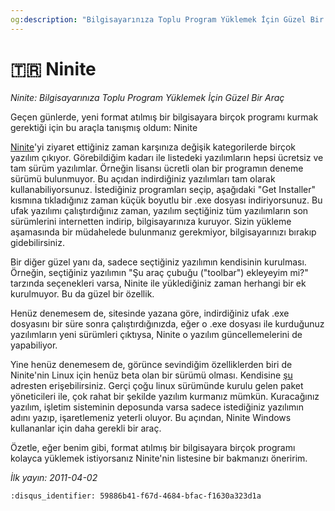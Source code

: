```yaml
---
og:description: "Bilgisayarınıza Toplu Program Yüklemek İçin Güzel Bir Araç"
---
```


# 🇹🇷 Ninite

*Ninite: Bilgisayarınıza Toplu Program Yüklemek İçin Güzel Bir Araç*

Geçen günlerde, yeni format atılmış bir bilgisayara birçok programı kurmak
gerektiği için bu araçla tanışmış oldum: Ninite

[Ninite](http://www.ninite.com/)'yi ziyaret ettiğiniz zaman karşınıza değişik
kategorilerde birçok yazılım çıkıyor. Görebildiğim kadarı ile listedeki
yazılımların hepsi ücretsiz ve tam sürüm yazılımlar. Örneğin lisansı ücretli
olan bir programın deneme sürümü bulunmuyor. Bu açıdan indirdiğiniz yazılımları
tam olarak kullanabiliyorsunuz. İstediğiniz programları seçip, aşağıdaki "Get
Installer" kısmına tıkladığınız zaman küçük boyutlu bir .exe dosyası
indiriyorsunuz. Bu ufak yazılımı çalıştırdığınız zaman, yazılım seçtiğiniz tüm
yazılımların son sürümlerini internetten indirip, bilgisayarınıza kuruyor. Sizin
yükleme aşamasında bir müdahelede bulunmanız gerekmiyor, bilgisayarınızı bırakıp
gidebilirsiniz.

Bir diğer güzel yanı da, sadece seçtiğiniz yazılımın kendisinin kurulması.
Örneğin, seçtiğiniz yazılımın  "Şu araç çubuğu ("toolbar") ekleyeyim mi?"
tarzında seçenekleri varsa, Ninite ile yüklediğiniz zaman herhangi bir ek
kurulmuyor. Bu da güzel bir özellik.

Henüz denemesem de, sitesinde yazana göre, indirdiğiniz ufak .exe dosyasını bir
süre sonra çalıştırdığınızda, eğer o .exe dosyası ile kurduğunuz yazılımların
yeni sürümleri çıktıysa, Ninite o yazılım güncellemelerini de yapabiliyor.

Yine henüz denemesem de, görünce sevindiğim özelliklerden biri de Ninite'nin
Linux için henüz beta olan bir sürümü olması. Kendisine
[şu](http://ninite.com/linux/) adresten erişebilirsiniz. Gerçi çoğu linux
sürümünde kurulu gelen paket yöneticileri ile, çok rahat bir şekilde yazılım
kurmanız mümkün. Kuracağınız yazılım, işletim sisteminin deposunda varsa sadece
istediğiniz yazılımın adını yazıp, işaretlemeniz yeterli oluyor. Bu açından,
Ninite Windows kullananlar için daha gerekli bir araç.

Özetle, eğer benim gibi, format atılmış bir bilgisayara birçok programı kolayca
yüklemek istiyorsanız Ninite'nin listesine bir bakmanızı öneririm.

*İlk yayın: 2011-04-02*

```{disqus}
:disqus_identifier: 59886b41-f67d-4684-bfac-f1630a323d1a
```
